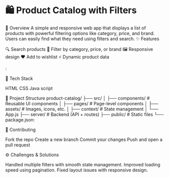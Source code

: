 # 🛍️ Product Catalog with Filters
📘 Overview
A simple and responsive web app that displays a list of products with powerful filtering options like category, price, and brand. Users can easily find what they need using filters and search.
✨ Features

🔍 Search products
🧩 Filter by category, price, or brand
🖼️ Responsive design
❤️ Add to wishlist
⚡ Dynamic product data

:

🧠 Tech Stack

HTML
CSS
Java script

📁 Project Structure
product-catalog/
├── src/
│   ├── components/     # Reusable UI components
│   ├── pages/          # Page-level components
│   ├── assets/         # Images, icons, etc.
│   ├── context/        # State management
│   └── App.js
├── server/             # Backend (API + routes)
├── public/             # Static files
└── package.json:

🤝 Contributing

 Fork the repo
 Create a new branch
 Commit your changes
  Push and open a pull request

  ⚙️ Challenges & Solutions

Handled multiple filters with smooth state management.
Improved loading speed using pagination.
Fixed layout issues with responsive design.

  

